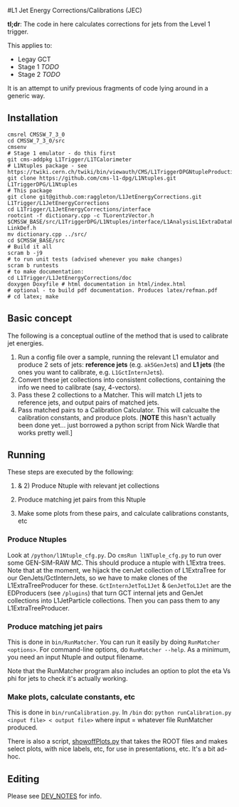 #L1 Jet Energy Corrections/Calibrations (JEC)

__tl;dr__: The code in here calculates corrections for jets from the Level 1 trigger.

This applies to:

- Legay GCT
- Stage 1 *TODO*
- Stage 2 *TODO*

It is an attempt to unify previous fragments of code lying around in a generic way.

## Installation

```shell
cmsrel CMSSW_7_3_0
cd CMSSW_7_3_0/src
cmsenv
# Stage 1 emulator - do this first
git cms-addpkg L1Trigger/L1TCalorimeter
# L1Ntuples package - see https://twiki.cern.ch/twiki/bin/viewauth/CMS/L1TriggerDPGNtupleProduction
git clone https://github.com/cms-l1-dpg/L1Ntuples.git L1TriggerDPG/L1Ntuples
# This package
git clone git@github.com:raggleton/L1JetEnergyCorrections.git L1Trigger/L1JetEnergyCorrections
cd L1Trigger/L1JetEnergyCorrections/interface
rootcint -f dictionary.cpp -c TLorentzVector.h $CMSSW_BASE/src/L1TriggerDPG/L1Ntuples/interface/L1AnalysisL1ExtraDataFormat.h LinkDef.h
mv dictionary.cpp ../src/
cd $CMSSW_BASE/src
# Build it all
scram b -j9
# to run unit tests (advised whenever you make changes)
scram b runtests
# to make documentation:
cd L1Trigger/L1JetEnergyCorrections/doc
doxygen Doxyfile # html documentation in html/index.html
# optional - to build pdf documentation. Produces latex/refman.pdf
# cd latex; make
```

## Basic concept

The following is a conceptual outline of the method that is used to calibrate jet energies.

1. Run a config file over a sample, running the relevant L1 emulator and produce 2 sets of jets: **reference jets** (e.g. `ak5GenJet`s) and **L1 jets** (the ones you want to calibrate, e.g. `L1GctInternJet`s).
2. Convert these jet collections into consistent collections, containing the info we need to calibrate (say, 4-vectors).
3. Pass these 2 collections to a Matcher. This will match L1 jets to reference jets, and output pairs of matched jets.
4. Pass matched pairs to a Calibration Calculator. This will calcualte the calibration constants, and produce plots. [__NOTE__ this hasn't actually been done yet... just borrowed a python script from Nick Wardle that works pretty well.]

## Running
These steps are executed by the following:

1) & 2) Produce Ntuple with relevant jet collections

3) Produce matching jet pairs from this Ntuple

4) Make some plots from these pairs, and calculate calibrations constants, etc

### Produce Ntuples
Look at `/python/l1Ntuple_cfg.py`. Do `cmsRun l1NTuple_cfg.py` to run over some GEN-SIM-RAW MC. This should produce a ntuple with L1Extra trees. Note that at the moment, we hijack the cenJet collection of L1ExtraTree for our GenJets/GctInternJets, so we have to make clones of the L1ExtraTreeProducer for these. `GctInternJetToL1Jet` & `GenJetToL1Jet` are the EDProducers (see `/plugins`) that turn GCT internal jets and GenJet collections into L1JetParticle collections. Then you can pass them to any L1ExtraTreeProducer.

### Produce matching jet pairs
This is done in `bin/RunMatcher`. You can run it easily by doing `RunMatcher <options>`. For command-line options, do `RunMatcher --help`. As a minimum, you need an input Ntuple and output filename.

Note that the RunMatcher program also includes an option to plot the eta Vs phi for jets to check it's actually working.

### Make plots, calculate constants, etc
This is done in `bin/runCalibration.py`. In `/bin` do: `python runCalibration.py <input file> < output file>` where input = whatever file RunMatcher produced.

There is also a script, [showoffPlots.py](bin/showoffPlots.py) that takes the ROOT files and makes select plots, with nice labels, etc, for use in presentations, etc. It's a bit ad-hoc.


## Editing

Please see [DEV_NOTES](DEV_NOTES.md) for info.